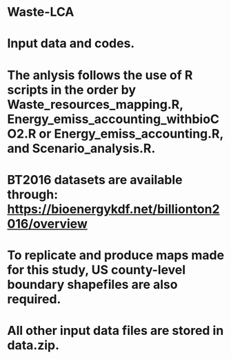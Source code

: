 # Waste-LCA
# Input data and codes.

# The anlysis follows the use of R scripts in the order by Waste_resources_mapping.R, Energy_emiss_accounting_withbioCO2.R or Energy_emiss_accounting.R, and Scenario_analysis.R.  
# BT2016 datasets are available through: https://bioenergykdf.net/billionton2016/overview
# To replicate and produce maps made for this study, US county-level boundary shapefiles are also required.
# All other input data files are stored in data.zip. 
